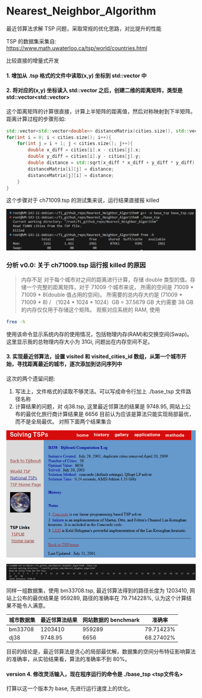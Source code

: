 # Nearest_Neighbor_Algorithm
最近邻算法求解 TSP 问题，采取常规的优化思路，对比提升的性能

TSP 的数据集采集自:
https://www.math.uwaterloo.ca/tsp/world/countries.html

比较直接的增量式开发

#### 1. 增加从 .tsp 格式的文件中读取(x,y) 坐标到 std::vector<City> 中

#### 2. 将对应的(x,y) 坐标读入 std::vector<City> 之后，创建二维的距离矩阵，类型是 std::vector<std::vector<double>>
这个距离矩阵的计算很直接，计算上半矩阵的距离值，然后对称映射到下半矩阵。
距离计算过程的步骤形如:
```cpp
std::vector<std::vector<double>> distanceMatrix(cities.size(), std::vector<double>(cities.size(), 0.0));
for(int i = 0; i < cities.size(); i++){
    for(int j = i + 1; j < cities.size(); j++){
        double x_diff = cities[i].x - cities[j].x;
        double y_diff = cities[i].y - cities[j].y;
        double distance = std::sqrt(x_diff * x_diff + y_diff * y_diff);
        distanceMatrix[i][j] = distance;
        distanceMatrix[j][i] = distance;
    }
}
```
这个步骤对于 ch71009.tsp 的测试集来说，运行结果直接报 killed

![71009.jsp错误](base_error.png)

### 分析 v0.0: 关于 ch71009.tsp 运行报 killed 的原因
> 内存不足
对于每个城市对之间的距离进行计算，存储 double 类型的值。存储一个完整的距离矩阵，对于 71009 个城市来说，
所需的空间是 71009 * 71009 * 8(double 值占用的空间)。
所需要的总内存大约是 (71009 * 71009 * 8) / （1024 * 1024 * 1024）GB = 37.5679 GB
大约需要 38 GB 的内存仅仅用于存储这个矩阵。
观察对应系统的 RAM, 使用
```bash
free -h
```
使用该命令显示系统内存的使用情况，包括物理内存(RAM)和交换空间(Swap)。
这里显示我的总物理内存大小为 31Gi, 问题出在内存空间不足。

#### 3. 实现最近邻算法，设置 visited 和 visited_cities_id 数组，从第一个城市开始，寻找距离最近的城市，逐次添加到访问序列中
这次的两个遗留问题:
1. 写法上，文件格式的读取不够灵活。可以写成命令行加上 ./base_tsp 文件路径名称
2. 计算结果的问题，对 dj38.tsp, 这里最近邻算法的结果是 9748.95, 网站上公布的最优化旅行商计算结果是 6656
目前认为应该是算法只能实现局部最优，而不是全局最优。
对照下面两个结果集合

![compare1](/compare1.png)

![compare2](/compare2.png)

同样一组数据集，使用 bm33708.tsp, 最近邻算法得到的路径长度为 1203410, 网站上公布的最优结果是 959289,
路径的准确率在 79.714228%, 认为这个计算结果不能令人满意。

| 城市数据集 | 最近邻算法结果 | 网站数据的 benchmark |  准确率   | 
|-----------|---------------|---------------------|-----------|
| bm33708   |  1203410      |   959289            |  79.71423%|
|  dj38     |  9748.95      |   6656              |  68.27402%|

目前的结论是，最近邻算法是贪心的局部最优解，数据集的空间分布特征影响算法的准确率，从实验结果看，算法的准确率不到 80%。

#### version 4. 修改灵活输入，现在程序运行的命令是 ./base_tsp <tsp文件名>
打算以这一个版本为 base, 先进行运行速度上的优化。